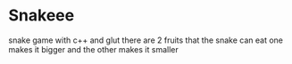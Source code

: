 # Snakeee
snake game with c++ and glut
there are 2 fruits that the snake can eat one makes it bigger and the other makes it smaller 
